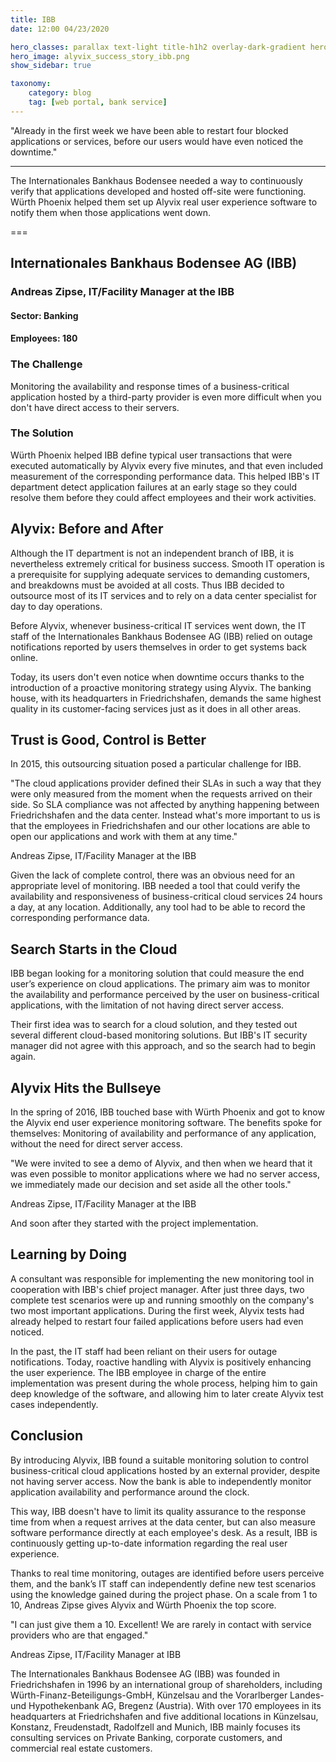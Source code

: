 ```yaml
---
title: IBB
date: 12:00 04/23/2020 

hero_classes: parallax text-light title-h1h2 overlay-dark-gradient hero-large
hero_image: alyvix_success_story_ibb.png
show_sidebar: true

taxonomy:
    category: blog
    tag: [web portal, bank service]
---
```


"Already in the first week we have been able to restart four blocked
applications or services, before our users would have even noticed the
downtime."

***

The Internationales Bankhaus Bodensee needed a way to continuously verify
that applications developed and hosted off-site were functioning.
Würth Phoenix helped them set up Alyvix real user experience software
to notify them when those applications went down.


===


## Internationales Bankhaus Bodensee AG (IBB)
### Andreas Zipse, IT/Facility Manager at the IBB
#### Sector: Banking
#### Employees: 180


### The Challenge

Monitoring the availability and response times of a business-critical
application hosted by a third-party provider is even more difficult when you
don't have direct access to their servers.


### The Solution

Würth Phoenix helped IBB define typical user transactions that were executed
automatically by Alyvix every five minutes, and that even included measurement
of the corresponding performance data.  This helped IBB's IT department detect
application failures at an early stage so they could resolve them before they
could affect employees and their work activities.


## Alyvix:  Before and After

Although the IT department is not an independent branch of IBB, it is
nevertheless extremely critical for business success.  Smooth IT operation
is a prerequisite for supplying adequate services to demanding customers, and 
breakdowns must be avoided at all costs.  Thus IBB decided to outsource most
of its IT services and to rely on a data center specialist for day to day
operations.

Before Alyvix, whenever business-critical IT services went down, the IT staff
of the Internationales Bankhaus Bodensee AG (IBB) relied on outage
notifications reported by users themselves in order to get systems back online.

Today, its users don't even notice when downtime occurs thanks to the
introduction of a proactive monitoring strategy using Alyvix.  The banking
house, with its headquarters in Friedrichshafen, demands the same highest
quality in its customer-facing services just as it does in all other areas.


## Trust is Good, Control is Better

In 2015, this outsourcing situation posed a particular challenge for IBB.

"The cloud applications provider defined their SLAs in such a way that they
were only measured from the moment when the requests arrived on their side.
So SLA compliance was not affected by anything happening between
Friedrichshafen and the data center.  Instead what's more important to us
is that the employees in Friedrichshafen and our other locations are able to
open our applications and work with them at any time."

Andreas Zipse, IT/Facility Manager at the IBB

Given the lack of complete control, there was an obvious need for an
appropriate level of monitoring.  IBB needed a tool that could verify the
availability and responsiveness of business-critical cloud services 24 hours
a day, at any location.  Additionally, any tool had to be able to record the
corresponding performance data.


## Search Starts in the Cloud

IBB began looking for a monitoring solution that could measure the end user’s
experience on cloud applications.  The primary aim was to monitor the 
availability and performance perceived by the user on business-critical 
applications, with the limitation of not having direct server access.

Their first idea was to search for a cloud solution, and they tested out
several different cloud-based monitoring solutions.  But IBB's IT security
manager did not agree with this approach, and so the search had to begin again.


## Alyvix Hits the Bullseye

In the spring of 2016, IBB touched base with Würth Phoenix and got to know the 
Alyvix end user experience monitoring software.  The benefits spoke for 
themselves: Monitoring of availability and performance of any application, 
without the need for direct server access.

"We were invited to see a demo of Alyvix, and then when we heard that it was
even possible to monitor applications where we had no server access, we
immediately made our decision and set aside all the other tools."

Andreas Zipse, IT/Facility Manager at the IBB

And soon after they started with the project implementation.


## Learning by Doing

A consultant was responsible for implementing the new monitoring tool in
cooperation with IBB's chief project manager.  After just three days, two
complete test scenarios were up and running smoothly on the company's two most
important applications.  During the first week, Alyvix tests had already helped
to restart four failed applications before users had even noticed.

In the past, the IT staff had been reliant on their users for outage
notifications.  Today, roactive handling with Alyvix is positively enhancing
the user experience.  The IBB employee in charge of the entire implementation
was present during the whole process, helping him to gain deep knowledge of
the software, and allowing him to later create Alyvix test cases independently.


## Conclusion

By introducing Alyvix, IBB found a suitable monitoring solution to control
business-critical cloud applications hosted by an external provider, despite
not having server access.  Now the bank is able to independently monitor
application availability and performance around the clock.

This way, IBB doesn't have to limit its quality assurance to the response time
from when a request arrives at the data center, but can also measure software
performance directly at each employee's desk.  As a result, IBB is continuously
getting up-to-date information regarding the real user experience.

Thanks to real time monitoring, outages are identified before users perceive
them, and the bank’s IT staff can independently define new test scenarios using 
the knowledge gained during the project phase.  On a scale from 1 to 10,
Andreas Zipse gives Alyvix and Würth Phoenix the top score.

"I can just give them a 10.  Excellent!  We are rarely in contact with service
providers who are that engaged."

Andreas Zipse, IT/Facility Manager at IBB


The Internationales Bankhaus Bodensee AG (IBB) was founded in Friedrichshafen
in 1996 by an international group of shareholders, including 
Würth-Finanz-Beteiligungs-GmbH, Künzelsau and the Vorarlberger Landes- und 
Hypothekenbank AG, Bregenz (Austria).  With over 170 employees in its
headquarters at Friedrichshafen and five additional locations in Künzelsau, 
Konstanz, Freudenstadt, Radolfzell and Munich, IBB mainly focuses its 
consulting services on Private Banking, corporate customers, and commercial
real estate customers.
